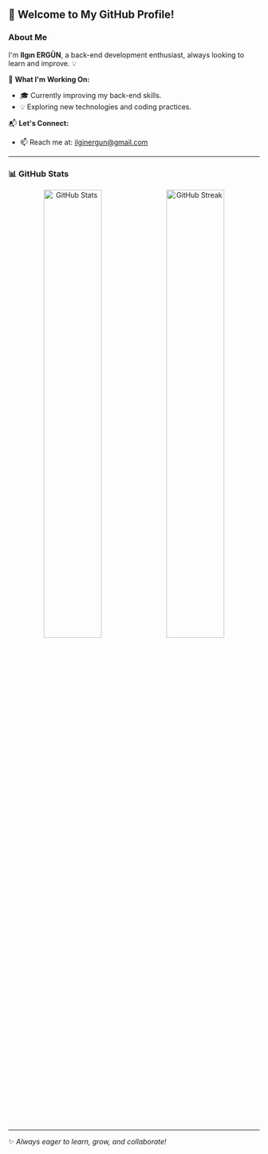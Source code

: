 ## 👋 Welcome to My GitHub Profile!

### About Me
I'm **Ilgın ERGÜN**, a back-end development enthusiast, always looking to learn and improve. 💡

📌 **What I'm Working On:**
- 🎓 Currently improving my back-end skills.
- 💡 Exploring new technologies and coding practices.

📬 **Let's Connect:**
- 📫 Reach me at: ilginergun@gmail.com

---

### 📊 GitHub Stats
<div align="center">
  <img src="https://github-readme-stats.vercel.app/api?username=ilgiin&show_icons=true&theme=radical" alt="GitHub Stats" width="48%"/>
  <img src="https://github-readme-streak-stats.herokuapp.com/?user=ilgiin&theme=radical" alt="GitHub Streak" width="48%"/>
 
</div>

---

✨ _Always eager to learn, grow, and collaborate!_
